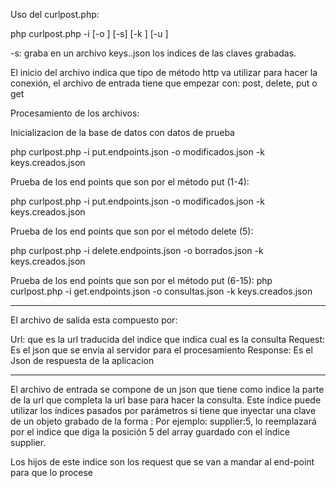 Uso del curlpost.php:

php curlpost.php -i <archivo-de-entrada> [-o <archivo-de-salida>] [-s] [-k <indices-objetos-procesados-grabados-en-db>] [-u <url-base-para-conectar-a-la-aplicacion>]

-s: graba en un archivo keys.<archivo-de-salida>.json los indices de las claves grabadas.

El inicio del archivo indica que tipo de método http va utilizar para hacer la conexión, el archivo de entrada tiene que empezar con: post, delete, put o get

Procesamiento de los archivos:

Inicializacion de la base de datos con datos de prueba

php curlpost.php -i put.endpoints.json -o modificados.json  -k keys.creados.json

Prueba de los end points que son por el método put (1-4):

php curlpost.php -i put.endpoints.json -o modificados.json -k keys.creados.json

Prueba de los end points que son por el método delete (5):

php curlpost.php -i delete.endpoints.json -o borrados.json  -k keys.creados.json

Prueba de los end points que son por el método put (6-15):
php curlpost.php -i get.endpoints.json -o consultas.json -k keys.creados.json

-----

El archivo de salida esta compuesto por:

Url: que es la url traducida del indice que indica cual es la consulta
Request: Es el json que se envia al servidor para el procesamiento
Response: Es el Json de respuesta de la aplicacion

-----

El archivo de entrada se compone de un json que tiene como indice la parte de la url que completa la url base para hacer la consulta.
Este índice puede utilizar los índices pasados por parámetros si tiene que inyectar una clave de un objeto grabado de la forma <nombre-entidad>:<indice-guardado>
Por ejemplo: supplier:5, lo reemplazará por el indice que diga la posición 5 del array guardado con el índice supplier.

Los hijos de este indice son los request que se van a mandar al end-point para que lo procese